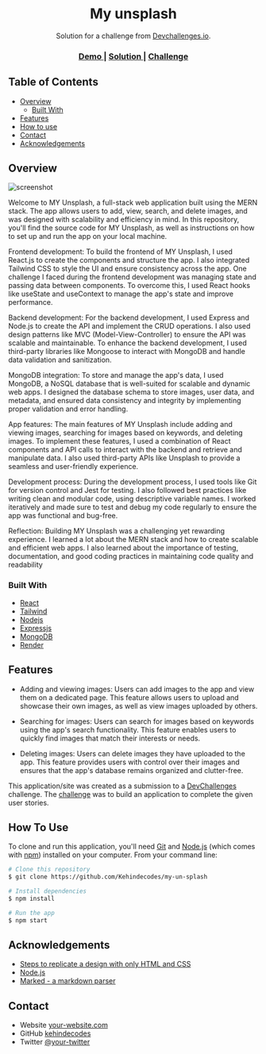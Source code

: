 <!-- Please update value in the {}  -->

<h1 align="center">My unsplash</h1>

<div align="center">
   Solution for a challenge from  <a href="http://devchallenges.io" target="_blank">Devchallenges.io</a>.
</div>

<div align="center">
  <h3>
    <a href="https://myun-splash.onrender.com/">
      Demo
    </a>
    <span> | </span>
    <a href="https://github.com/Kehindecodes/my-un-splash">
      Solution
    </a>
    <span> | </span>
    <a href="https://devchallenges.io/challenges/f4NJ53rcfgrP6sBMD2jt">
      Challenge
    </a>
  </h3>
</div>

<!-- TABLE OF CONTENTS -->

## Table of Contents

- [Overview](#overview)
  - [Built With](#built-with)
- [Features](#features)
- [How to use](#how-to-use)
- [Contact](#contact)
- [Acknowledgements](#acknowledgements)

<!-- OVERVIEW -->

## Overview

![screenshot](https://user-images.githubusercontent.com/16707738/92399059-5716eb00-f132-11ea-8b14-bcacdc8ec97b.png)


Welcome to MY Unsplash, a full-stack web application built using the MERN stack. The app allows users to add, view, search, and delete images, and was designed with scalability and efficiency in mind. In this repository, you'll find the source code for MY Unsplash, as well as instructions on how to set up and run the app on your local machine.

Frontend development:
To build the frontend of MY Unsplash, I used React.js to create the components and structure the app. I also integrated Tailwind CSS to style the UI and ensure consistency across the app. One challenge I faced during the frontend development was managing state and passing data between components. To overcome this, I used React hooks like useState and useContext to manage the app's state and improve performance.

Backend development:
For the backend development, I used Express and Node.js to create the API and implement the CRUD operations. I also used design patterns like MVC (Model-View-Controller) to ensure the API was scalable and maintainable. To enhance the backend development, I used third-party libraries like Mongoose to interact with MongoDB and handle data validation and sanitization.

MongoDB integration:
To store and manage the app's data, I used MongoDB, a NoSQL database that is well-suited for scalable and dynamic web apps. I designed the database schema to store images, user data, and metadata, and ensured data consistency and integrity by implementing proper validation and error handling.

App features:
The main features of MY Unsplash include adding and viewing images, searching for images based on keywords, and deleting images. To implement these features, I used a combination of React components and API calls to interact with the backend and retrieve and manipulate data. I also used third-party APIs like Unsplash to provide a seamless and user-friendly experience.

Development process:
During the development process, I used tools like Git for version control and Jest for testing. I also followed best practices like writing clean and modular code, using descriptive variable names. I worked iteratively and made sure to test and debug my code regularly to ensure the app was functional and bug-free.


Reflection:
Building MY Unsplash was a challenging yet rewarding experience. I learned a lot about the MERN stack and how to create scalable and efficient web apps. I also learned about the importance of testing, documentation, and good coding practices in maintaining code quality and readability

### Built With

<!-- This section should list any major frameworks that you built your project using. Here are a few examples.-->

- [React](https://reactjs.org/)
- [Tailwind](https://tailwindcss.com/)
- [Nodejs](https://nodejs.org/)
- [Expressjs](https://expressjs.com/)
- [MongoDB](https://www.mongodb.com)
- [Render](https://render.com/)
## Features
- Adding and viewing images: Users can add images to the app and view them on a dedicated page. This feature allows users to upload and showcase their own images, as well as view images uploaded by others.

- Searching for images: Users can search for images based on keywords using the app's search functionality. This feature enables users to quickly find images that match their interests or needs.

 - Deleting images: Users can delete images they have uploaded to the app. This feature provides users with control over their images and ensures that the app's database remains organized and clutter-free.


This application/site was created as a submission to a [DevChallenges](https://devchallenges.io/challenges) challenge. The [challenge](https://devchallenges.io/challenges/f4NJ53rcfgrP6sBMD2jt) was to build an application to complete the given user stories.

## How To Use

<!-- Example: -->

To clone and run this application, you'll need [Git](https://git-scm.com) and [Node.js](https://nodejs.org/en/download/) (which comes with [npm](http://npmjs.com)) installed on your computer. From your command line:

```bash
# Clone this repository
$ git clone https://github.com/Kehindecodes/my-un-splash

# Install dependencies
$ npm install

# Run the app
$ npm start
```

## Acknowledgements

<!-- This section should list any articles or add-ons/plugins that helps you to complete the project. This is optional but it will help you in the future. For example: -->

- [Steps to replicate a design with only HTML and CSS](https://devchallenges-blogs.web.app/how-to-replicate-design/)
- [Node.js](https://nodejs.org/)
- [Marked - a markdown parser](https://github.com/chjj/marked)

## Contact

- Website [your-website.com](https://{your-web-site-link})
- GitHub [kehindecodes](https://github.com/Kehindecodes)
- Twitter [@your-twitter](https://{twitter.com/your-username})
